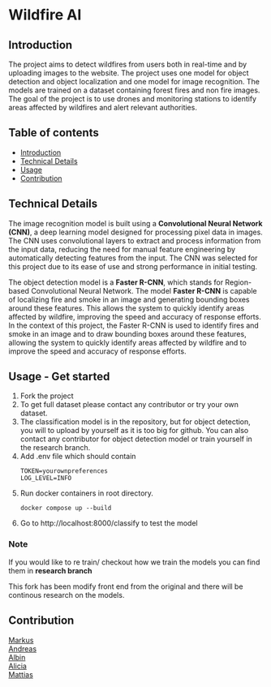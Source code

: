 # Wildfire AI

## Introduction

The project aims to detect wildfires from users both in real-time and by uploading images to the website. The project uses one model for object detection and object localization and one model for image recognition. The models are trained on a dataset containing forest fires and non fire images. The goal of the project is to use drones and monitoring stations to identify areas affected by wildfires and alert relevant authorities.

## Table of contents
  * [Introduction](#introduction)
  * [Technical Details](#technical-details)
  * [Usage](#usage)
  * [Contribution](#contribution)

## Technical Details

The image recognition model is built using a <b>Convolutional Neural Network (CNN)</b>, a deep learning model designed for processing pixel data in images. The CNN uses convolutional layers to extract and process information from the input data, reducing the need for manual feature engineering by automatically detecting features from the input. The CNN was selected for this project due to its ease of use and strong performance in initial testing.

The object detection model is a <b>Faster R-CNN</b>, which stands for Region-based Convolutional Neural Network. The model <b>Faster R-CNN</b> is capable of localizing fire and smoke in an image and generating bounding boxes around these features. This allows the system to quickly identify areas affected by wildfire, improving the speed and accuracy of response efforts. In the context of this project, the Faster R-CNN is used to identify fires and smoke in an image and to draw bounding boxes around these features, allowing the system to quickly identify areas affected by wildfire and to improve the speed and accuracy of response efforts.


## Usage - Get started
1. Fork the project
2. To get full dataset please contact any contributor or try your own dataset.
3. The classification model is in the repository, but for object detection, you will to upload by yourself as it is too big for github. You can also contact any contributor for object detection model or train yourself in the research branch.
4. Add .env file which should contain 
    ```
    TOKEN=yourownpreferences
    LOG_LEVEL=INFO
    ```
5. Run docker containers in root directory.
   ```
   docker compose up --build
    ```
6. Go to  http://localhost:8000/classify to test the model

### Note

If you would like to re train/ checkout how we train the models you can find them in <b>research branch</b>

This fork has been modify front end from the original and there will be continous research on the models.


## Contribution
<a href="https://github.com/Antonsen2">Markus</a><br>
<a href="https://github.com/AndreasEliasson91">Andreas</a><br>
<a href="https://github.com/meDracula">Albin</a><br>
<a href="https://github.com/Alicia-Toom">Alicia</a><br>
<a href="https://github.com/mattiasbarth">Mattias</a><br>
